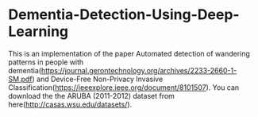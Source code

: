 # Dementia-Detection-Using-Deep-Learning
This is an implementation of the paper Automated detection of wandering patterns in
people with dementia(https://journal.gerontechnology.org/archives/2233-2660-1-SM.pdf) and Device-Free Non-Privacy Invasive Classification(https://ieeexplore.ieee.org/document/8101507). You can download the the ARUBA (2011-2012) dataset from here(http://casas.wsu.edu/datasets/).
